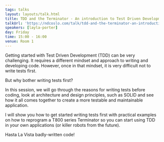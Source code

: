 ```yaml
---
tags: talks
layout: layouts/talk.html
title: TDD and the Terminator - An introduction to Test Driven Development
talkUrl: 'https://ndcoslo.com/talk/tdd-and-the-terminator-an-introduction-to-test-driven-development/'
speakers: [layla-porter]
day: Friday
time: 15:00 - 16:00
venue: Room 1
---
```

Getting started with Test Driven Development (TDD) can be very challenging. It requires a different mindset and approach to writing and developing code. However, once in that mindset, it is very difficult not to write tests first.

But why bother writing tests first?

In this session, we will go through the reasons for writing tests before coding, look at architecture and design principles, such as SOLID and see how it all comes together to create a more testable and maintainable application.

I will show you how to get started writing tests first with practical examples on how to reprogram a T800 series Terminator so you can start using TDD in your own applications (or killer robots from the future).

Hasta La Vista badly-written code!